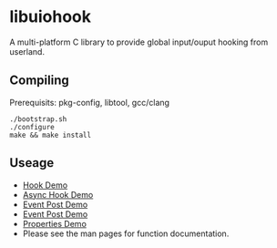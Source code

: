 libuiohook
==========

A multi-platform C library to provide global input/ouput hooking from userland.

## Compiling
Prerequisits: pkg-config, libtool, gcc/clang

    ./bootstrap.sh
    ./configure
    make && make install

## Useage
* [Hook Demo](https://github.com/kwhat/libuiohook/blob/master/src/demo_hook.c)
* [Async Hook Demo](https://github.com/kwhat/libuiohook/blob/master/src/demo_hook_async.c)
* [Event Post Demo](https://github.com/kwhat/libuiohook/blob/master/src/demo_post.c)
* [Event Post Demo](https://github.com/kwhat/libuiohook/blob/master/src/demo_post.c)
* [Properties Demo](https://github.com/kwhat/libuiohook/blob/master/src/demo_properties.c)
* Please see the man pages for function documentation.
